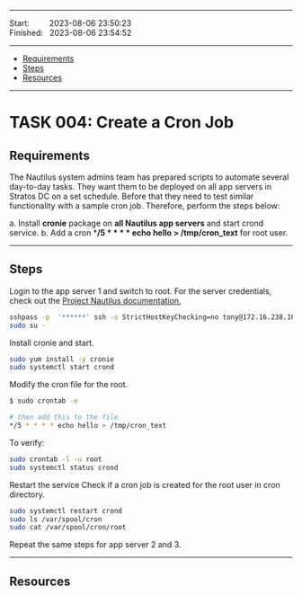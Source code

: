 
------------------------------

Start: &nbsp;&nbsp;&nbsp;&nbsp;&nbsp;&nbsp;&nbsp;&nbsp;2023-08-06 23:50:23  
Finished: &nbsp;&nbsp;2023-08-06 23:54:52

------------------------------

- [Requirements](#requirements)
- [Steps](#steps)
- [Resources](#resources)

------------------------------

# TASK 004: Create a Cron Job

## Requirements

The Nautilus system admins team has prepared scripts to automate several day-to-day tasks. They want them to be deployed on all app servers in Stratos DC on a set schedule. Before that they need to test similar functionality with a sample cron job. Therefore, perform the steps below:

a. Install **cronie** package on **all Nautilus app servers** and start crond service.
b. Add a cron ***/5 * * * * echo hello > /tmp/cron_text** for root user.

------------------------------

## Steps


Login to the app server 1 and switch to root. For the server credentials, check out the [Project Nautilus documentation.](https://kodekloudhub.github.io/kodekloud-engineer/docs/projects/nautilus)


```bash
sshpass -p  '******' ssh -o StrictHostKeyChecking=no tony@172.16.238.10
sudo su -
```

Install cronie and start. 

```bash
sudo yum install -y cronie
sudo systemctl start crond
```

Modify the cron file for the root. 

```bash
$ sudo crontab -e

# then add this to the file
*/5 * * * * echo hello > /tmp/cron_text
```

To verify: 

```bash
sudo crontab -l -u root
sudo systemctl status crond
```
  
Restart the service
Check if a cron job is created for the root user in cron directory.

```bash
sudo systemctl restart crond
sudo ls /var/spool/cron
sudo cat /var/spool/cron/root  
```

Repeat the same steps for app server 2 and 3.

------------------------------

## Resources
